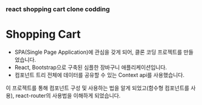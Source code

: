 ### react shopping cart clone codding

# Shopping Cart

 - SPA(Single Page Application)에 관심을 갖게 되어, 클론 코딩 프로젝트를 만들었습니다. 
 - React, Bootstrap으로 구축된 심플한 장바구니 애플리케이션입니다.
 - 컴포넌트 트리 전체에 데이터를 공유할 수 있는 Context api를 사용했습니다.

이 프로젝트를 통해 컴포넌트 구성 및 사용하는 법을 알게 되었고(함수형 컴포넌트를 사용), react-router의 사용법을 이해하게 되었습니다. 









